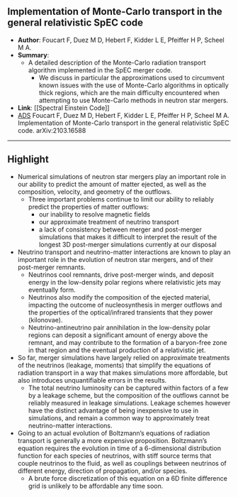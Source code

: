 ## Implementation of Monte-Carlo transport in the general relativistic SpEC code

- **Author**: Foucart F, Duez M D, Hebert F, Kidder L E, Pfeiffer H P, Scheel M A.
- **Summary**:
	- A detailed description of the Monte-Carlo radiation transport algorithm implemented in the SpEC merger code.
		- We discuss in particular the approximations used to circumvent known issues with the use of Monte-Carlo algorithms in optically thick regions, which are the main difficulty encountered when attempting to use Monte-Carlo methods in neutron star mergers.
- **Link**: [[Spectral Einstein Code]]
- [ADS](https://ui.adsabs.harvard.edu/abs/2021arXiv210316588F) Foucart F, Duez M D, Hebert F, Kidder L E, Pfeiffer H P, Scheel M A. Implementation of Monte-Carlo transport in the general relativistic SpEC code. arXiv:2103.16588

___

## Highlight

- Numerical simulations of neutron star mergers play an important role in our ability to predict the amount of matter ejected, as well as the composition, velocity, and geometry of the outflows.
	- Three important problems continue to limit our ability to reliably predict the properties of matter outflows:
		- our inability to resolve magnetic fields
		- our approximate treatment of neutrino transport
		- a lack of consistency between merger and post-merger simulations that makes it difficult to interpret the result of the longest 3D post-merger simulations currently at our disposal
- Neutrino transport and neutrino-matter interactions are known to play an important role in the evolution of neutron star mergers, and of their post-merger remnants.
	- Neutrinos cool remnants, drive post-merger winds, and deposit energy in the low-density polar regions where relativistic jets may eventually form.
	- Neutrinos also modify the composition of the ejected material, impacting the outcome of nucleosynthesis in merger outflows and the properties of the optical/infrared transients that they power (kilonovae).
	- Neutrino-antineutrino pair annihilation in the low-density polar regions can deposit a significant amount of energy above the remnant, and may contribute to the formation of a baryon-free zone in that region and the eventual production of a relativistic jet.
- So far, merger simulations have largely relied on approximate treatments of the neutrinos (leakage, moments) that simplify the equations of radiation transport in a way that makes simulations more affordable, but also introduces unquantifiable errors in the results.
	- The total neutrino luminosity can be captured within factors of a few by a leakage scheme, but the composition of the outflows cannot be reliably measured in leakage simulations. Leakage schemes however have the distinct advantage of being inexpensive to use in simulations, and remain a common way to approximately treat neutrino-matter interactions.
- Going to an actual evolution of Boltzmann’s equations of radiation transport is generally a more expensive proposition. Boltzmann’s equation requires the evolution in time of a 6-dimensional distribution function for each species of neutrinos, with stiff source terms that couple neutrinos to the fluid, as well as couplings between neutrinos of different energy, direction of propagation, and/or species.
	- A brute force discretization of this equation on a 6D finite difference grid is unlikely to be affordable any time soon.